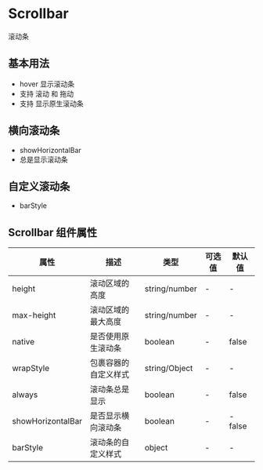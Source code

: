# Scrollbar

滚动条

## 基本用法

- hover 显示滚动条
- 支持 滚动 和 拖动
- 支持 显示原生滚动条

<Scrollbar/>

## 横向滚动条

- showHorizontalBar
- 总是显示滚动条

<ScrollbarHorizontal />

## 自定义滚动条

- barStyle

<ScrollbarManual />

## Scrollbar 组件属性

| 属性              | 描述                 | 类型          | 可选值 | 默认值  |
| ----------------- | -------------------- | ------------- | ------ | ------- |
| height            | 滚动区域的高度       | string/number | -      | -       |
| max-height        | 滚动区域的最大高度   | string/number | -      | -       |
| native            | 是否使用原生滚动条   | boolean       | -      | false   |
| wrapStyle         | 包裹容器的自定义样式 | string/Object | -      | -       |
| always            | 滚动条总是显示       | boolean       | -      | false   |
| showHorizontalBar | 是否显示横向滚动条   | boolean       | -      | - false |
| barStyle          | 滚动条的自定义样式   | object        | -      | -       |
